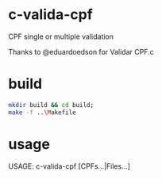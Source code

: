 # c-valida-cpf
CPF single or multiple validation

Thanks to @eduardoedson for Validar CPF.c

# build 

```bash
mkdir build && cd build;
make -f ..\Makefile
```
# usage
USAGE: c-valida-cpf [CPFs...|Files...]
